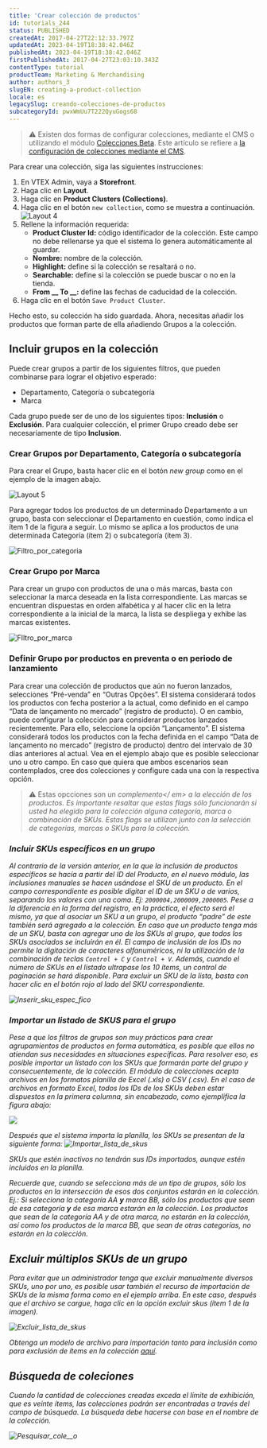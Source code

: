 ```yaml
---
title: 'Crear colección de productos'
id: tutorials_244
status: PUBLISHED
createdAt: 2017-04-27T22:12:33.797Z
updatedAt: 2023-04-19T18:38:42.046Z
publishedAt: 2023-04-19T18:38:42.046Z
firstPublishedAt: 2017-04-27T23:03:10.343Z
contentType: tutorial
productTeam: Marketing & Merchandising
author: authors_3
slugEN: creating-a-product-collection
locale: es
legacySlug: creando-colecciones-de-productos
subcategoryId: pwxWmUu7T222QyuGogs68
---
```


>⚠️ Existen dos formas de configurar colecciones, mediante el CMS o utilizando el módulo [Colecciones Beta](https://help.vtex.com/es/tutorial/registrar-colecciones-beta--yJBHqNMViOAnnnq4fyOye). Este artículo se refiere a <a href = "https://help.vtex.com/es/tutorial/registrar-una-coleccion-cms--2YBy6P6X0NFRpkD2ZBxF6L">la configuración de colecciones mediante el CMS</a>.

Para crear una colección, siga las siguientes instrucciones:

1. En VTEX Admin, vaya a **Storefront**.
2. Haga clic en **Layout**.
3. Haga clic en **Product Clusters (Collections)**.
4. Haga clic en el botón `new collection`, como se muestra a continuación.
	![Layout 4](https://raw.githubusercontent.com/vtexdocs/help-center-content/refs/heads/main/docs/es/tutorials/Catalog/Products%20and%20SKUs/creando-colecciones-de-productos_1.png)
5. Rellene la información requerida:
	- **Product Cluster Id:** código identificador de la colección. Este campo no debe rellenarse ya que el sistema lo genera automáticamente al guardar.
	- **Nombre:** nombre de la colección.
	- **Highlight:** define si la colección se resaltará o no.
	- **Searchable:** define si la colección se puede buscar o no en la tienda.
	- **From __ To __:** define las fechas de caducidad de la colección.
6. Haga clic en el botón `Save Product Cluster`.

Hecho esto, su colección ha sido guardada. Ahora, necesitas añadir los productos que forman parte de ella añadiendo Grupos a la colección. 

## Incluir grupos en la colección

Puede crear grupos a partir de los siguientes filtros, que pueden combinarse para lograr el objetivo esperado:

- Departamento, Categoría o subcategoría
- Marca

Cada grupo puede ser de uno de los siguientes tipos: __Inclusión__ o __Exclusión__. Para cualquier colección, el primer Grupo creado debe ser necesariamente de tipo __Inclusion__.

### Crear Grupos por Departamento, Categoría o subcategoría

Para crear el Grupo, basta hacer clic en el botón _new group_ como en el ejemplo de la imagen abajo.

![Layout 5](https://raw.githubusercontent.com/vtexdocs/help-center-content/refs/heads/main/docs/es/tutorials/Catalog/Products%20and%20SKUs/creando-colecciones-de-productos_2.png)

Para agregar todos los productos de un determinado Departamento a un grupo, basta con seleccionar el Departamento en cuestión, como indica el ítem 1 de la figura a seguir. Lo mismo se aplica a los productos de una determinada Categoría (ítem 2) o subcategoría (ítem 3).

![Filtro_por_categoria](https://raw.githubusercontent.com/vtexdocs/help-center-content/refs/heads/main/docs/es/tutorials/Catalog/Products%20and%20SKUs/creando-colecciones-de-productos_3.jpg)

### Crear Grupo por Marca

Para crear un grupo con productos de una o más marcas, basta con seleccionar la marca deseada en la lista correspondiente. Las marcas se encuentran dispuestas en orden alfabética y al hacer clic en la letra correspondiente a la inicial de la marca, la lista se despliega y exhibe las marcas existentes.

![FIltro_por_marca](https://raw.githubusercontent.com/vtexdocs/help-center-content/refs/heads/main/docs/es/tutorials/Catalog/Products%20and%20SKUs/creando-colecciones-de-productos_4.jpg)

### Definir Grupo por productos en preventa o en periodo de lanzamiento

Para crear una colección de productos que aún no fueron lanzados, selecciones &#8220;Pré-venda&#8221; en &#8220;Outras Opções&#8221;. El sistema considerará todos los productos con fecha posterior a la actual, como definido en el campo “Data de lançamento no mercado” (registro de producto). O en cambio, puede configurar la colección para considerar productos lanzados recientemente. Para ello, seleccione la opción &#8220;Lançamento&#8221;. El sistema considerará todos los productos con la fecha definida en el campo “Data de lançamento no mercado” (registro de producto) dentro del intervalo de 30 días anteriores al actual. Vea en el ejemplo abajo que es posible seleccionar uno u otro campo. En caso que quiera que ambos escenarios sean contemplados, cree dos colecciones y configure cada una con la respectiva opción.

>⚠️ Estas opcciones son un <em>complemento</ em> a la elección de los productos. Es importante resaltar que estas flags sólo funcionarán si usted ha elegido para la colección alguna categoría, marca o combinación de SKUs. Estas flags se utilizan junto con la selección de categorías, marcas o SKUs para la colección.

### Incluir SKUs específicos en un grupo

Al contrario de la versión anterior, en la que la inclusión de productos específicos se hacía a partir del ID del Producto, en el nuevo módulo, las inclusiones manuales se hacen usándose el SKU de un producto. En el campo correspondiente es posible digitar el ID de un SKU o de varios, separando los valores con una coma. Ej: `2000004,2000009,2000005`. Pese a la diferencia en la forma del registro, en la práctica, el efecto será el mismo, ya que al asociar un SKU a un grupo, el producto “padre” de este también será agregado a la colección. En caso que un producto tenga más de un SKU, basta con agregar uno de los SKUs al grupo, que todos los SKUs asociados se incluirán en él. El campo de inclusión de los IDs no permite la digitación de caracteres alfanuméricos, ni la utilización de la combinación de teclas `Control + C` y `Control + V`. Además, cuando el número de SKUs en el listado ultrapase los 10 ítems, un control de paginación se hará disponible. Para excluir un SKU de la lista, basta con hacer clic en el botón rojo al lado del SKU correspondiente.

![Inserir_sku_espec_fico](https://raw.githubusercontent.com/vtexdocs/help-center-content/refs/heads/main/docs/es/tutorials/Catalog/Products%20and%20SKUs/creando-colecciones-de-productos_5.gif)

### Importar un listado de SKUS para el grupo

Pese a que los filtros de grupos son muy prácticos para crear agrupamientos de productos en forma automática, es posible que ellos no atiendan sus necesidades en situaciones específicas. Para resolver eso, es posible importar un listado con los SKUs que formarán parte del grupo y consecuentemente, de la colección. El módulo de colecciones acepta archivos en los formatos planilla de Excel (.xls) o CSV (.csv). En el caso de archivos en formato Excel, todos los IDs de los SKUs deben estar dispuestos en la primera columna, sin encabezado, como ejemplifica la figura abajo:

![](https://raw.githubusercontent.com/vtexdocs/help-center-content/refs/heads/main/docs/es/tutorials/Catalog/Products%20and%20SKUs/creando-colecciones-de-productos_6.jpg)

Después que el sistema importa la planilla, los SKUs se presentan de la siguiente forma: ![Importar_lista_de_skus](https://raw.githubusercontent.com/vtexdocs/help-center-content/refs/heads/main/docs/es/tutorials/Catalog/Products%20and%20SKUs/creando-colecciones-de-productos_7.gif)

SKUs que estén inactivos no tendrán sus IDs importados, aunque estén incluidos en la planilla.

Recuerde que, cuando se selecciona más de un tipo de grupos, sólo los productos en la intersección de esos dos conjuntos estarán en la colección. Ej.: Si selecciona la categoría AA **y** marca BB, sólo los productos que sean de esa categoría **y** de esa marca estarán en la colección. Los productos que sean de la categoría AA y de otra marca, no estarán en la colección, así como los productos de la marca BB, que sean de otras categorías, no estarán en la colección.

## Excluir múltiplos SKUs de un grupo

Para evitar que un administrador tenga que excluir manualmente diversos SKUs, uno por uno, es posible usar también el recurso de importación de SKUs de la misma forma como en el ejemplo arriba. En este caso, después que el archivo se cargue, haga clic en la opción _excluir skus_ (ítem 1 de la imagen).

![Excluir_lista_de_skus](https://raw.githubusercontent.com/vtexdocs/help-center-content/refs/heads/main/docs/es/tutorials/Catalog/Products%20and%20SKUs/creando-colecciones-de-productos_8.gif)

Obtenga un modelo de archivo para importación tanto para inclusión como para exclusión de ítems en la colección [aquí](//assets.contentful.com/alneenqid6w5/Lo7Y0tXh6eKyyUSs4MESQ/209e614248978f0e86a37e4ddff50162/Colecao.xls "aquí").

## Búsqueda de coleciones

Cuando la cantidad de colecciones creadas exceda el límite de exhibición, que es veinte ítems, las colecciones podrán ser encontradas a través del campo de búsqueda. La búsqueda debe hacerse con base en el nombre de la colección.

![Pesquisar_cole__o](https://raw.githubusercontent.com/vtexdocs/help-center-content/refs/heads/main/docs/es/tutorials/Catalog/Products%20and%20SKUs/creando-colecciones-de-productos_9.gif)
